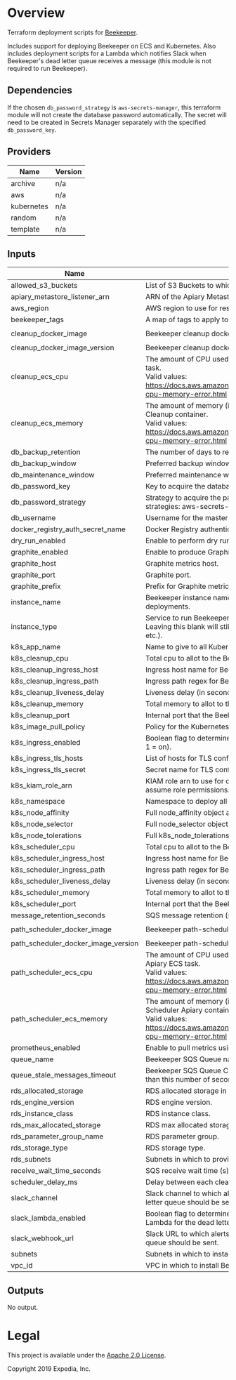 # Overview
Terraform deployment scripts for [Beekeeper](https://github.com/ExpediaGroup/beekeeper).

Includes support for deploying Beekeeper on ECS and Kubernetes. Also includes deployment scripts for a Lambda which notifies Slack when Beekeeper's dead letter queue receives a message (this module is not required to run Beekeeper).

## Dependencies
If the chosen `db_password_strategy` is `aws-secrets-manager`, this terraform module will not create the database password automatically. The secret will need to be created in Secrets Manager separately with the specified `db_password_key`.

## Providers

| Name | Version |
|------|---------|
| archive | n/a |
| aws | n/a |
| kubernetes | n/a |
| random | n/a |
| template | n/a |

## Inputs

| Name | Description | Type | Default | Required |
|------|-------------|------|---------|:-----:|
| allowed\_s3\_buckets | List of S3 Buckets to which Beekeeper will have read-write access. | `list(string)` | `[]` | no |
| apiary\_metastore\_listener\_arn | ARN of the Apiary Metastore Listener. | `string` | n/a | yes |
| aws\_region | AWS region to use for resources. | `string` | n/a | yes |
| beekeeper\_tags | A map of tags to apply to resources. | `map(string)` | n/a | yes |
| cleanup\_docker\_image | Beekeeper cleanup docker image. | `string` | `"expediagroup/beekeeper-cleanup"` | no |
| cleanup\_docker\_image\_version | Beekeeper cleanup docker image version. | `string` | `"latest"` | no |
| cleanup\_ecs\_cpu | The amount of CPU used to allocate for the Beekeeper Cleanup ECS task.<br>Valid values: https://docs.aws.amazon.com/AmazonECS/latest/developerguide/task-cpu-memory-error.html | `string` | `"2048"` | no |
| cleanup\_ecs\_memory | The amount of memory (in MiB) used to allocate for the Beekeeper Cleanup container.<br>Valid values: https://docs.aws.amazon.com/AmazonECS/latest/developerguide/task-cpu-memory-error.html | `string` | `"4096"` | no |
| db\_backup\_retention | The number of days to retain backups for the RDS Beekeeper DB. | `string` | `10` | no |
| db\_backup\_window | Preferred backup window for the RDS Beekeeper DB in UTC. | `string` | `"02:00-03:00"` | no |
| db\_maintenance\_window | Preferred maintenance window for the RDS Beekeeper DB in UTC. | `string` | `"wed:03:00-wed:04:00"` | no |
| db\_password\_key | Key to acquire the database password for the strategy specified. | `string` | n/a | yes |
| db\_password\_strategy | Strategy to acquire the password for the RDS instance. Supported strategies: aws-secrets-manager. | `string` | `"aws-secrets-manager"` | no |
| db\_username | Username for the master DB user. | `string` | `"beekeeper"` | no |
| docker\_registry\_auth\_secret\_name | Docker Registry authentication SecretManager secret name. | `string` | `""` | no |
| dry\_run\_enabled | Enable to perform dry runs of deletions only. | `string` | `"false"` | no |
| graphite\_enabled | Enable to produce Graphite metrics - true or false. | `string` | `"false"` | no |
| graphite\_host | Graphite metrics host. | `string` | n/a | yes |
| graphite\_port | Graphite port. | `string` | `"2003"` | no |
| graphite\_prefix | Prefix for Graphite metrics. | `string` | n/a | yes |
| instance\_name | Beekeeper instance name to identify resources in multi-instance deployments. | `string` | `""` | no |
| instance\_type | Service to run Beekeeper on. Supported services: `ecs` (default), `k8s`. Leaving this blank will still deploy auxiliary components (e.g. RDS, SQS etc.). | `string` | `"ecs"` | no |
| k8s\_app\_name | Name to give to all Kubernetes resources that are deployed. | `string` | `"beekeeper"` | no |
| k8s\_cleanup\_cpu | Total cpu to allot to the Beekeeper cleanup pod. | `string` | `"500m"` | no |
| k8s\_cleanup\_ingress\_host | Ingress host name for Beekeeper cleanup. | `string` | `""` | no |
| k8s\_cleanup\_ingress\_path | Ingress path regex for Beekeeper cleanup. | `string` | `""` | no |
| k8s\_cleanup\_liveness\_delay | Liveness delay (in seconds) for the Beekeeper Cleanup service. | `number` | `60` | no |
| k8s\_cleanup\_memory | Total memory to allot to the Beekeeper cleanup pod. | `string` | `"2Gi"` | no |
| k8s\_cleanup\_port | Internal port that the Beekeeper Cleanup service runs on. | `number` | `8008` | no |
| k8s\_image\_pull\_policy | Policy for the Kubernetes orchestrator to pull images. | `string` | `"Always"` | no |
| k8s\_ingress\_enabled | Boolean flag to determine if we should create an ingress or not. (0 = off, 1 = on). | `number` | `0` | no |
| k8s\_ingress\_tls\_hosts | List of hosts for TLS configuration of a Kubernetes ingress. | `list(string)` | `[]` | no |
| k8s\_ingress\_tls\_secret | Secret name for TLS configuration of a Kubernetes ingress. | `string` | `""` | no |
| k8s\_kiam\_role\_arn | KIAM role arn to use for creating a K8S IAM role with the correct assume role permissions. | `string` | n/a | yes |
| k8s\_namespace | Namespace to deploy all Kubernetes resources to. | `string` | `"beekeeper"` | no |
| k8s\_node\_affinity | Full node\_affinity object as per terraform/Kubernetes docs. | `object({})` | `{}` | no |
| k8s\_node\_selector | Full node\_selector object as per terraform/Kubernetes docs. | `object({})` | `{}` | no |
| k8s\_node\_tolerations | Full k8s\_node\_tolerations object as per terraform/Kubernetes docs. | `object({})` | `{}` | no |
| k8s\_scheduler\_cpu | Total cpu to allot to the Beekeeper scheduler pod. | `string` | `"500m"` | no |
| k8s\_scheduler\_ingress\_host | Ingress host name for Beekeeper path-scheduler. | `string` | `""` | no |
| k8s\_scheduler\_ingress\_path | Ingress path regex for Beekeeper path-scheduler. | `string` | `""` | no |
| k8s\_scheduler\_liveness\_delay | Liveness delay (in seconds) for the Beekeeper Scheduling service. | `number` | `60` | no |
| k8s\_scheduler\_memory | Total memory to allot to the Beekeeper scheduler pod. | `string` | `"2Gi"` | no |
| k8s\_scheduler\_port | Internal port that the Beekeeper Scheduler service runs on. | `number` | `8080` | no |
| message\_retention\_seconds | SQS message retention (s). | `string` | `"604800"` | no |
| path\_scheduler\_docker\_image | Beekeeper path-scheduler image. | `string` | `"expediagroup/beekeeper-path-scheduler-apiary"` | no |
| path\_scheduler\_docker\_image\_version | Beekeeper path-scheduler image version. | `string` | `"latest"` | no |
| path\_scheduler\_ecs\_cpu | The amount of CPU used to allocate for the Beekeeper Path Scheduler Apiary ECS task.<br>Valid values: https://docs.aws.amazon.com/AmazonECS/latest/developerguide/task-cpu-memory-error.html | `string` | `"2048"` | no |
| path\_scheduler\_ecs\_memory | The amount of memory (in MiB) used to allocate for the Beekeeper Path Scheduler Apiary container.<br>Valid values: https://docs.aws.amazon.com/AmazonECS/latest/developerguide/task-cpu-memory-error.html | `string` | `"4096"` | no |
| prometheus\_enabled | Enable to pull metrics using Prometheus - true or false. | `string` | `"false"` | no |
| queue\_name | Beekeeper SQS Queue name. | `string` | `"apiary-beekeeper"` | no |
| queue\_stale\_messages\_timeout | Beekeeper SQS Queue Cloudwatch Alert timeout for messages older than this number of seconds. | `string` | `"1209600"` | no |
| rds\_allocated\_storage | RDS allocated storage in GBs. | `string` | `10` | no |
| rds\_engine\_version | RDS engine version. | `string` | `"8.0"` | no |
| rds\_instance\_class | RDS instance class. | `string` | `"db.t2.micro"` | no |
| rds\_max\_allocated\_storage | RDS max allocated storage (autoscaling) in GBs. | `string` | `100` | no |
| rds\_parameter\_group\_name | RDS parameter group. | `string` | `"default.mysql8.0"` | no |
| rds\_storage\_type | RDS storage type. | `string` | `"gp2"` | no |
| rds\_subnets | Subnets in which to provision Beekeeper RDS DB. | `list(string)` | n/a | yes |
| receive\_wait\_time\_seconds | SQS receive wait time (s). | `string` | `"20"` | no |
| scheduler\_delay\_ms | Delay between each cleanup job that is scheduled in milliseconds. | `string` | `"300000"` | no |
| slack\_channel | Slack channel to which alerts about messages landing on the dead letter queue should be sent. | `string` | `""` | no |
| slack\_lambda\_enabled | Boolean flag to determine if Beekeeper should create a Slack notifying Lambda for the dead letter queue. (0 = off, 1 = on). | `number` | `0` | no |
| slack\_webhook\_url | Slack URL to which alerts about messages landing on the dead letter queue should be sent. | `string` | `""` | no |
| subnets | Subnets in which to install Beekeeper. | `list(string)` | n/a | yes |
| vpc\_id | VPC in which to install Beekeeper. | `string` | n/a | yes |

## Outputs

No output.

# Legal
This project is available under the [Apache 2.0 License](http://www.apache.org/licenses/LICENSE-2.0.html).

Copyright 2019 Expedia, Inc.
